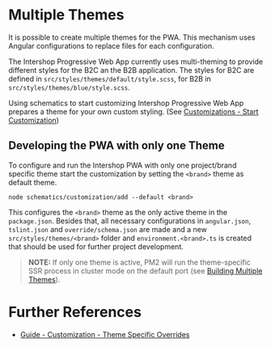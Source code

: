 <!--
kb_guide
kb_pwa
kb_everyone
kb_sync_latest_only
-->

# Multiple Themes

It is possible to create multiple themes for the PWA.
This mechanism uses Angular configurations to replace files for each configuration.

The Intershop Progressive Web App currently uses multi-theming to provide different styles for the B2C an the B2B application.
The styles for B2C are defined in `src/styles/themes/default/style.scss`, for B2B in `src/styles/themes/blue/style.scss`.

Using schematics to start customizing Intershop Progressive Web App prepares a theme for your own custom styling. (See [Customizations - Start Customization](../guides/customizations.md#start-customization))

## Developing the PWA with only one Theme

To configure and run the Intershop PWA with only one project/brand specific theme start the customization by setting the `<brand>` theme as default theme.

```
node schematics/customization/add --default <brand>
```

This configures the `<brand>` theme as the only active theme in the `package.json`.
Besides that, all necessary configurations in `angular.json`, `tslint.json` and `override/schema.json` are made and a new `src/styles/themes/<brand>` folder and `environment.<brand>.ts` is created that should be used for further project development.

> **NOTE:** If only one theme is active, PM2 will run the theme-specific SSR process in cluster mode on the default port (see [Building Multiple Themes](../guides/ssr-startup.md#building-multiple-themes)).

# Further References

- [Guide - Customization - Theme Specific Overrides](./customizations.md#theme-specific-overrides)

